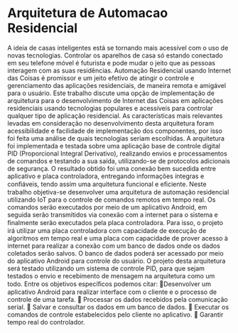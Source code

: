 # Arquitetura de Automacao Residencial

   A ideia de casas inteligentes está se tornando mais acessível com o uso de novas tecnologias.
Controlar os aparelhos de casa só estando conectado em seu telefone móvel é
futurista e pode mudar o jeito que as pessoas interagem com as suas residências. Automação
Residencial usando Internet das Coisas é promissor e um jeito efetivo de atingir
o controle e gerenciamento das aplicações residenciais, de maneira remota e amigável
para o usuário. Este trabalho discute uma opção de implementação de arquitetura
para o desenvolvimento de Internet das Coisas em aplicações residenciais usando
tecnologias populares e acessíveis para controlar qualquer tipo de aplicação residencial.
As características mais relevantes levadas em consideração no desenvolvimento desta
arquitetura foram acessibilidade e facilidade de implementação dos componentes, por
isso foi feita uma análise de quais tecnologias seriam escolhidas. A arquitetura foi
implementada e testada sobre uma aplicação base de controle digital PID (Proporcional
Integral Derivativo), realizando envios e processamentos de comandos e testando a sua
saída, utilizando-se de protocolos adicionais de segurança. O resultado obtido foi uma
conexão bem sucedida entre aplicativo e placa controladora, entregando informações
íntegras e conﬁáveis, tendo assim uma arquitetura funcional e eﬁciente.
    Neste trabalho objetiva-se desenvolver uma arquitetura de automação residencial
utilizando IoT para o controle de comandos remotos em tempo real. Os comandos
serão executados por meio de um aplicativo Android, em seguida serão transmitidos
via conexão com a internet para o sistema e ﬁnalmente serão executados pela placa controladora.
Para isso, o projeto irá utilizar uma placa controladora com capacidade de
execução de algoritmos em tempo real e uma placa com capacidade de prover acesso à
internet para realizar a conexão com um banco de dados onde os dados coletados serão
salvos. O banco de dados poderá ser acessado por meio do aplicativo Android para
controle do usuário. O projeto desta arquitetura será testado utilizando um sistema
de controle PID, para que sejam testados o envio e recebimento de mensagem na
arquitetura como um todo.
Entre os objetivos especíﬁcos podemos citar:
Desenvolver um aplicativo Android para realizar interface com o cliente e o
processo de controle de uma tarefa.
 Processar os dados recebidos pela comunicação serial.
 Salvar e consultar os dados em um banco de dados.
 Executar os comandos de controle estabelecidos pelo cliente no aplicativo.
 Garantir tempo real do controlador.
